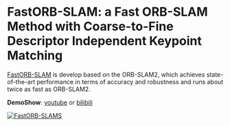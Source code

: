 # FastORB-SLAM: a Fast ORB-SLAM Method with Coarse-to-Fine Descriptor Independent Keypoint Matching

[FastORB-SLAM](https://arxiv.org/abs/2008.09870) is develop based on the ORB-SLAM2, which achieves state-of-the-art performance in terms of accuracy and robustness and
runs about twice as fast as ORB-SLAM2.

**DemoShow**: [youtube](https://youtu.be/bFWTT-kGEQ0) or [bilibili](https://www.bilibili.com/video/BV1wT4y1j7hf)

[![FastORB-SLAMS](https://img.youtube.com/vi/bFWTT-kGEQ0/0.jpg)](https://youtu.be/bFWTT-kGEQ0)



